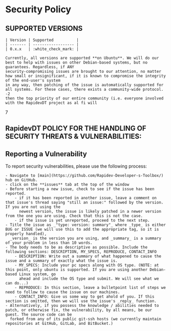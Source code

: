 # Security Policy

  ## SUPPORTED VERSIONS

    | Version | Supported          |
    | ------- | ------------------ |
    | 0.x.x   | :white_check_mark: |

    Currently, all versions are supported **on Ubuntu**. We will do our best to help with issues on other Debian-based systems, but no guarantees. Regardless, if ANY 
    security-compromising issues are brought to our attention, no matter how small or insignificant, if it is known to compromise the integrity of the end-user's system 
    in any way, then patching of the issue is automatically supported for all systems. For these cases, there exists a community-wide protocol. -2 
    then the top priority of our entire community (i.e. everyone involved with the RapidevDT project as al fi will 
7
## RapidevDT POLICY FOR THE HANDLING OF SECURITY THREATS & VULNERABILITIES: 
  ## Reporting a Vulnerability

  To report security vulnerabilities, please use the following process:

    - Navigate to [main](https://github.com/Rapidev-Developer-s-Toolbox/) hub on GitHub.
    - click on the **issues** tab at the top of the window
    - Before starting a new issue, check to see if the issue has been reported.
        - if it has been reported in another issue, leave a comment on that issue's thread saying "still an issue:" followed by the version. If you are not using the 
          newest version, the issue is likely patched in a newer version from the one you are using. Check that this is not the case.
        - if the issue is yet unreported, proceed to the next step.
    - Title the issue as _"type: version: summary"_ where _type_ is either BUG or ISSUE (we will use this to add the appropriate tag, so it is properly handled), 
      _version_ is the version you are using, and _summary_ is a summary of your problem in less than 10 words.
    - The body needs to be as descriptive as possible. Include the following sections: DESCRIPTION, MY_SPECS, REPRODUCE, CONTACT_INFO
        - DESCRIPTION: Write out a summary of what happened to cause the issue and a summary of exactly what the issue is.
        - MY_SPECS: Include your pc specs along with OS type. (NOTE: at this point, only ubuntu is supported. If you are using another Debian-based Linux system, go 
          ahead and include the OS type and submit. We will see what we can do...)
        - REPRODUCE: In this section, leave a bulletpoint list of steps we need to follow to cause the issue on our machines.
        - CONTACT_INFO: Give us some way to get ahold of you. If this section is omitted, then we will use the issue's _reply_ function.
    - Alternatively, if you possess the knowledge / abilities needed to patch, or otherwise fix, the vulnerability, by all means, be our guest. The source code can be 
      forked from any of its public git-ssh hosts (we currently maintain repositories at GitHub, GitLab, and BitBucket.)
